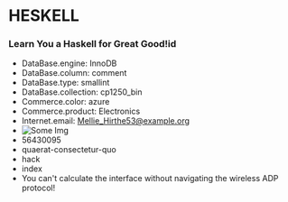 # HESKELL

### Learn You a Haskell for Great Good!id

* DataBase.engine: InnoDB
* DataBase.column: comment
* DataBase.type: smallint
* DataBase.collection: cp1250_bin
* Commerce.color: azure
* Commerce.product: Electronics
* Internet.email: Mellie_Hirthe53@example.org
* ![Some Img](http://lorempixel.com/640/480/transport)
* 56430095
* quaerat-consectetur-quo
* hack
* index
* You can't calculate the interface without navigating the wireless ADP protocol!

